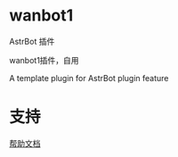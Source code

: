 # wanbot1

AstrBot 插件

wanbot1插件，自用

A template plugin for AstrBot plugin feature

# 支持

[帮助文档](https://astrbot.app)

